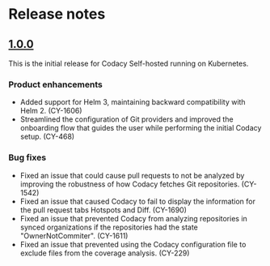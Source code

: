 # Release notes

## [1.0.0](https://github.com/codacy/chart/releases/tag/1.0.0)

This is the initial release for Codacy Self-hosted running on Kubernetes.

### Product enhancements

-   Added support for Helm 3, maintaining backward compatibility with Helm 2. (CY-1606)
-   Streamlined the configuration of Git providers and improved the onboarding flow that guides the user while performing the initial Codacy setup. (CY-468)

### Bug fixes

-   Fixed an issue that could cause pull requests to not be analyzed by improving the robustness of how Codacy fetches Git repositories. (CY-1542)
-   Fixed an issue that caused Codacy to fail to display the information for the pull request tabs Hotspots and Diff. (CY-1690)
-   Fixed an issue that prevented Codacy from analyzing repositories in synced organizations if the repositories had the state "OwnerNotCommiter". (CY-1611)
-   Fixed an issue that prevented using the Codacy configuration file to exclude files from the coverage analysis. (CY-229)
